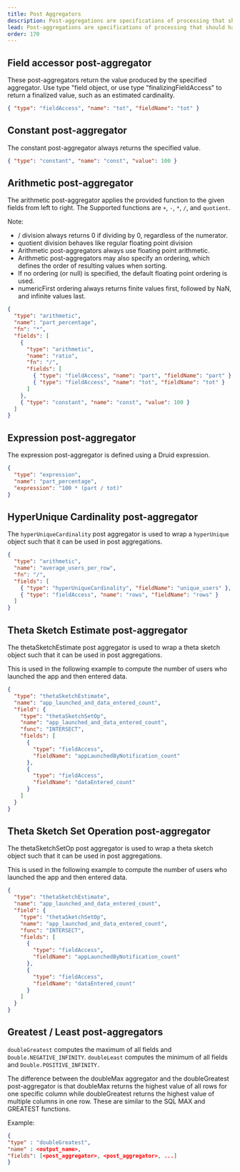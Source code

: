 ```yaml
---
title: Post Aggregators
description: Post-aggregations are specifications of processing that should happen on aggregated values as they come out of the timeseries DB in the TelemetryDeck Query Language.
lead: Post-aggregations are specifications of processing that should happen on aggregated values as they come out of the timeseries DB.
order: 170
---
```


## Field accessor post-aggregator

These post-aggregators return the value produced by the specified aggregator. Use type "field
object, or use type "finalizingFieldAccess" to return a finalized value, such as an estimated cardinality.

```json
{ "type": "fieldAccess", "name": "tot", "fieldName": "tot" }
```

## Constant post-aggregator

The constant post-aggregator always returns the specified value.

```json
{ "type": "constant", "name": "const", "value": 100 }
```

## Arithmetic post-aggregator

The arithmetic post-aggregator applies the provided function to the given fields from left to right. The
Supported functions are `+`, `-`, `*`, `/`, and `quotient`.

Note:

- / division always returns 0 if dividing by 0, regardless of the numerator.
- quotient division behaves like regular floating point division
- Arithmetic post-aggregators always use floating point arithmetic.
- Arithmetic post-aggregators may also specify an ordering, which defines the order of resulting values when sorting.
- If no ordering (or null) is specified, the default floating point ordering is used.
- numericFirst ordering always returns finite values first, followed by NaN, and infinite values last.

```json
{
  "type": "arithmetic",
  "name": "part_percentage",
  "fn": "*",
  "fields": [
    {
      "type": "arithmetic",
      "name": "ratio",
      "fn": "/",
      "fields": [
        { "type": "fieldAccess", "name": "part", "fieldName": "part" },
        { "type": "fieldAccess", "name": "tot", "fieldName": "tot" }
      ]
    },
    { "type": "constant", "name": "const", "value": 100 }
  ]
}
```

## Expression post-aggregator

The expression post-aggregator is defined using a Druid expression.

```json
{
  "type": "expression",
  "name": "part_percentage",
  "expression": "100 * (part / tot)"
}
```

## HyperUnique Cardinality post-aggregator

The `hyperUniqueCardinality` post aggregator is used to wrap a `hyperUnique` object such that it can be used in post aggregations.

```json
{
  "type": "arithmetic",
  "name": "average_users_per_row",
  "fn": "/",
  "fields": [
    { "type": "hyperUniqueCardinality", "fieldName": "unique_users" },
    { "type": "fieldAccess", "name": "rows", "fieldName": "rows" }
  ]
}
```

## Theta Sketch Estimate post-aggregator

The thetaSketchEstimate post aggregator is used to wrap a theta sketch object such that it can be used in post aggregations.

This is used in the following example to compute the number of users who launched the app and then entered data.

```json
{
  "type": "thetaSketchEstimate",
  "name": "app_launched_and_data_entered_count",
  "field": {
    "type": "thetaSketchSetOp",
    "name": "app_launched_and_data_entered_count",
    "func": "INTERSECT",
    "fields": [
      {
        "type": "fieldAccess",
        "fieldName": "appLaunchedByNotification_count"
      },
      {
        "type": "fieldAccess",
        "fieldName": "dataEntered_count"
      }
    ]
  }
}
```

## Theta Sketch Set Operation post-aggregator

The thetaSketchSetOp post aggregator is used to wrap a theta sketch object such that it can be used in post aggregations.

This is used in the following example to compute the number of users who launched the app and then entered data.

```json
{
  "type": "thetaSketchEstimate",
  "name": "app_launched_and_data_entered_count",
  "field": {
    "type": "thetaSketchSetOp",
    "name": "app_launched_and_data_entered_count",
    "func": "INTERSECT",
    "fields": [
      {
        "type": "fieldAccess",
        "fieldName": "appLaunchedByNotification_count"
      },
      {
        "type": "fieldAccess",
        "fieldName": "dataEntered_count"
      }
    ]
  }
}
```

## Greatest / Least post-aggregators

`doubleGreatest` computes the maximum of all fields and `Double.NEGATIVE_INFINITY`. `doubleLeast` computes the minimum of all fields and `Double.POSITIVE_INFINITY.`

The difference between the doubleMax aggregator and the doubleGreatest post-aggregator is that doubleMax returns the highest value of all rows for one specific column while doubleGreatest returns the highest value of multiple columns in one row. These are similar to the SQL MAX and GREATEST functions.

Example:

```json
{
"type" : "doubleGreatest",
"name" : <output_name>,
"fields": [<post_aggregator>, <post_aggregator>, ...]
}
```
